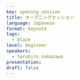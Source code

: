 ```yaml
---
key: opening_session
title: オープニングセッション
language: Japanese
format: keynote
tags:
  - blaze
level: beginner
speakers:
  - teruhiro_nakazawa
presentation: 
draft: false
---
```

